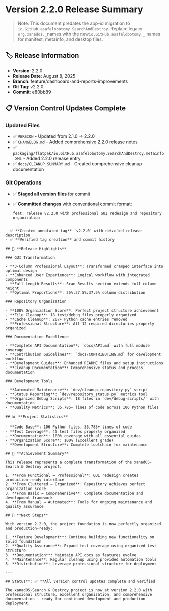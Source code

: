 # Version 2.2.0 Release Summary

> Note: This document predates the app-id migration to `io.GitHub.asafelobotomy.SearchAndDestroy`.
> Replace legacy `org.xanados._`names with the new`io.GitHub.asafelobotomy._` names for manifest,
> metainfo, and desktop files.

## 🏷️ **Release Information**

- **Version**: 2.2.0
- **Release Date**: August 8, 2025
- **Branch**: feature/dashboard-and-reports-improvements
- **Git Tag**: v2.2.0
- **Commit**: e80bb89

## 📋 **Version Control Updates Complete**

### Updated Files

- ✅ `VERSION` - Updated from 2.1.0 → 2.2.0
- ✅ `CHANGELOG.md` - Added comprehensive 2.2.0 release notes
- ✅ `packaging/flatpak/io.GitHub.asafelobotomy.SearchAndDestroy.metainfo.XML` - Added 2.2.0 release
  entry
- ✅ `docs/CLEANUP_SUMMARY.md` - Created comprehensive cleanup documentation

### Git Operations

- ✅ **Staged all version files** for commit
- ✅ **Committed changes** with conventional commit format:

  ```text
  feat: release v2.2.0 with professional GUI redesign and repository organization
  ```

```text

- ✅ **Created annotated tag** `v2.2.0` with detailed release description
- ✅ **Verified tag creation** and commit history

## 🚀 **Release Highlights**

### GUI Transformation

- **3-Column Professional Layout**: Transformed cramped interface into optimal design
- **Enhanced User Experience**: Logical workflow with integrated components
- **Full-Length Results**: Scan Results section extends full column height
- **Optimal Proportions**: 25%:37.5%:37.5% column distribution

### Repository Organization

- **100% Organization Score**: Perfect project structure achievement
- **File Cleanup**: 18 test/debug files properly organized
- **Cache Cleanup**: 207+ Python cache entries removed
- **Professional Structure**: All 12 required directories properly organized

### Documentation Excellence

- **Complete API Documentation**: `docs/API.md` with full module coverage
- **Contribution Guidelines**: `docs/CONTRIBUTING.md` for development workflow
- **Development Guides**: Enhanced README files and setup instructions
- **Cleanup Documentation**: Comprehensive status and process documentation

### Development Tools

- **Automated Maintenance**: `dev/cleanup_repository.py` script
- **Status Reporting**: `dev/repository_status.py` metrics tool
- **Organized Debug Scripts**: 18 files in `dev/debug-scripts/` with documentation
- **Quality Metrics**: 35,785+ lines of code across 106 Python files

## 📊 **Project Statistics**

- **Code Base**: 106 Python files, 35,785+ lines of code
- **Test Coverage**: 45 test files properly organized
- **Documentation**: 100% coverage with all essential guides
- **Organization Score**: 100% (Excellent grade)
- **Development Structure**: Complete toolchain for maintenance

## 🎯 **Achievement Summary**

This release represents a complete transformation of the xanadOS-Search & Destroy project:

1. **From Functional → Professional**: GUI redesign creates production-ready interface
2. **From Cluttered → Organized**: Repository achieves perfect organization score
3. **From Basic → Comprehensive**: Complete documentation and development framework
4. **From Manual → Automated**: Tools for ongoing maintenance and quality assurance

## 🔮 **Next Steps**

With version 2.2.0, the project foundation is now perfectly organized and production-ready:

1. **Feature Development**: Continue building new functionality on solid foundation
2. **Quality Assurance**: Expand test coverage using organized test structure
3. **Documentation**: Maintain API docs as features evolve
4. **Maintenance**: Regular cleanup using provided automation tools
5. **Distribution**: Leverage professional structure for deployment

---

## Status**: ✅ **All version control updates complete and verified

The xanadOS-Search & Destroy project is now at version 2.2.0 with professional structure, excellent organization, and comprehensive documentation - ready for continued development and production deployment.
```
